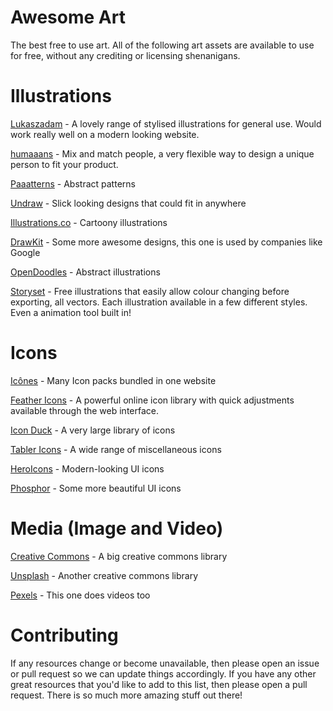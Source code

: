 # Awesome Art
The best free to use art. All of the following art assets are available to use for free, without any crediting or licensing shenanigans.

# Illustrations


[Lukaszadam](https://lukaszadam.com/illustrations) - A lovely range of stylised illustrations for general use. Would work really well on a modern looking website.

[humaaans](https://www.humaaans.com/) - Mix and match people, a very flexible way to design a unique person to fit your product.

[Paaatterns](https://products.ls.graphics/paaatterns/) - Abstract patterns

[Undraw](https://undraw.co/) - Slick looking designs that could fit in anywhere

[Illustrations.co](https://illlustrations.co/) - Cartoony illustrations

[DrawKit](https://www.drawkit.io/) - Some more awesome designs, this one is used by companies like Google

[OpenDoodles](https://opendoodles.com/) - Abstract illustrations

[Storyset](https://storyset.com/) - Free illustrations that easily allow colour changing before exporting, all vectors. Each illustration available in a few different styles. Even a animation tool built in!

# Icons

[Icônes](https://icones.js.org/) - Many Icon packs bundled in one website

[Feather Icons](https://feathericons.com/) - A powerful online icon library with quick adjustments available through the web interface.

[Icon Duck](https://iconduck.com/) - A very large library of icons

[Tabler Icons](https://tablericons.com/) - A wide range of miscellaneous icons

[HeroIcons](https://heroicons.com/) - Modern-looking UI icons

[Phosphor](https://phosphoricons.com/) - Some more beautiful UI icons

# Media (Image and Video)

[Creative Commons](https://search.creativecommons.org/) - A big creative commons library

[Unsplash](https://unsplash.com/) - Another creative commons library

[Pexels](https://www.pexels.com/) - This one does videos too


# Contributing

If any resources change or become unavailable, then please open an issue or pull request so we can update things accordingly. If you have any other great resources that you'd like to add to this list, then please open a pull request. There is so much more amazing stuff out there!
